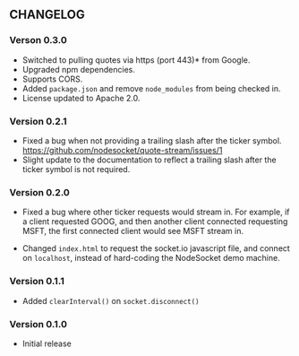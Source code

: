 ## CHANGELOG

### Verson 0.3.0

- Switched to pulling quotes via https (port 443)* from Google.
- Upgraded npm dependencies.
- Supports CORS.
- Added `package.json` and remove `node_modules` from being checked in.
- License updated to Apache 2.0.

### Version 0.2.1
- Fixed a bug when not providing a trailing slash after the ticker symbol. https://github.com/nodesocket/quote-stream/issues/1
- Slight update to the documentation to reflect a trailing slash after the ticker symbol is not required.

### Version 0.2.0
- Fixed a bug where other ticker requests would stream in. For example, if a client requested GOOG, and then another client connected requesting MSFT, the first connected client would see MSFT stream in.

- Changed `index.html` to request the socket.io javascript file, and connect on `localhost`, instead of hard-coding the NodeSocket demo machine.

### Version 0.1.1
- Added `clearInterval()` on `socket.disconnect()`

### Version 0.1.0
- Initial release
